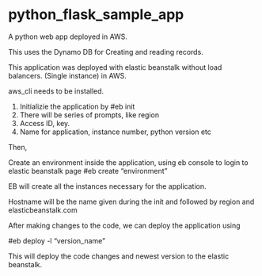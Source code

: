 # python_flask_sample_app
A python web app deployed in AWS.

This uses the Dynamo DB for Creating and reading records. 

This application was deployed with elastic beanstalk without load balancers. (Single instance) in AWS.

aws_cli needs to be installed.

1. Initializie the application by #eb init
2. There will be series of prompts, like region
3. Access ID, key.
4. Name for application, instance number, python version etc

Then,

Create an environment inside the application, using eb console to login to elastic beanstalk page
#eb create “environment”

EB will create all the instances necessary for the application.

Hostname will be the name given during the init and followed by region and elasticbeanstalk.com

After making changes to the code, we can deploy the application using 

#eb deploy -l “version_name”

This will deploy the code changes and newest version to the elastic beanstalk.
 
